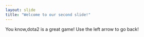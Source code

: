 ```yaml
---
layout: slide
title: "Welcome to our second slide!"
---
```

You know,dota2 is a great game!
Use the left arrow to go back!
